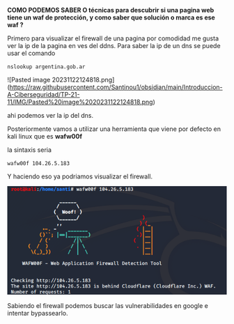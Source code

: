 
**COMO PODEMOS SABER O técnicas para descubrir si una pagina web tiene un waf de protección, y como saber que solución o marca es ese waf ?**


Primero para visualizar el firewall de una pagina por comodidad me gusta ver la ip de la pagina en ves del ddns.
Para saber la ip de un dns se puede usar el comando

```
nslookup argentina.gob.ar
```


![Pasted image 20231122124818.png] (https://raw.githubusercontent.com/Santinou1/obsidian/main/Introduccion-A-Ciberseguridad/TP-21-11/IMG/Pasted%20image%2020231122124818.png)

ahi podemos ver la ip del dns.

Posteriormente vamos a utilizar una herramienta que viene por defecto en kali linux que es **wafw00f**

la sintaxis seria
```
wafw00f 104.26.5.183
```


Y haciendo eso ya podriamos visualizar el firewall.

![Pasted image 20231122130832.png](https://raw.githubusercontent.com/Santinou1/obsidian/main/Introduccion-A-Ciberseguridad/TP-21-11/IMG/Pasted%20image%2020231122130832.png)

Sabiendo el firewall podemos buscar las vulnerabilidades en google e intentar bypassearlo.

